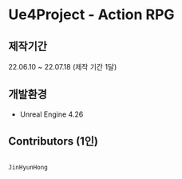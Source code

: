 # Ue4Project - Action RPG

제작기간
-------------
22.06.10 ~ 22.07.18 (제작 기간 1달)


개발환경
-------------

* Unreal Engine 4.26


Contributors (1인)
-------------

```sh

JinHyunHong

```
